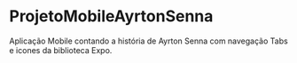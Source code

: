 # ProjetoMobileAyrtonSenna

Aplicação Mobile contando a história de Ayrton Senna com navegação Tabs e icones da biblioteca Expo.
